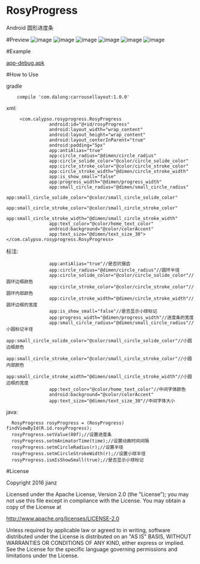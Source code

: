 # RosyProgress
Android 圆形进度条

#Preview
![image](https://github.com/dalong982242260/AndroidCarrouselLayout/blob/master/gif/carrousel01.gif?raw=true)
![image](https://github.com/dalong982242260/AndroidCarrouselLayout/blob/master/gif/carrousel02.gif?raw=true)
![image](https://github.com/dalong982242260/AndroidCarrouselLayout/blob/master/gif/carrousel03.gif?raw=true)
![image](https://github.com/dalong982242260/AndroidCarrouselLayout/blob/master/gif/carrousel04.gif?raw=true)
![image](https://github.com/dalong982242260/AndroidCarrouselLayout/blob/master/gif/carrousel05.gif?raw=true)
![image](https://github.com/dalong982242260/AndroidCarrouselLayout/blob/master/gif/carrousel06.gif?raw=true)

#Example

[app-debug.apk](http://fir.im/bj45?release_id=5827dbc0959d697e2d001263)

#How to Use

gradle

        compile 'com.dalong:carrousellayout:1.0.0'   
          
xml:

         <com.calypso.rosyprogress.RosyProgress
                    android:id="@+id/rosyProgress"
                    android:layout_width="wrap_content"
                    android:layout_height="wrap_content"
                    android:layout_centerInParent="true"
                    android:padding="5px"
                    app:antiAlias="true"
                    app:circle_radius="@dimen/circle_radius"
                    app:circle_solide_color="@color/circle_solide_color"
                    app:circle_stroke_color="@color/circle_stroke_color"
                    app:circle_stroke_width="@dimen/circle_stroke_width"
                    app:is_show_small="false"
                    app:progress_width="@dimen/progress_width"
                    app:small_circle_radius="@dimen/small_circle_radius"
                    app:small_circle_solide_color="@color/small_circle_solide_color"
                    app:small_circle_stroke_color="@color/small_circle_stroke_color"
                    app:small_circle_stroke_width="@dimen/small_circle_stroke_width"
                    app:text_color="@color/home_text_color"
                    android:background="@color/colorAccent"
                    app:text_size="@dimen/text_size_30"></com.calypso.rosyprogress.RosyProgress>

标注:

                    app:antiAlias="true"//是否抗锯齿
                    app:circle_radius="@dimen/circle_radius"//圆环半径
                    app:circle_solide_color="@color/circle_solide_color"//圆环边框颜色
                    app:circle_stroke_color="@color/circle_stroke_color"//圆环内部颜色
                    app:circle_stroke_width="@dimen/circle_stroke_width"//圆环边框的宽度
                    app:is_show_small="false"//是否显示小球标记
                    app:progress_width="@dimen/progress_width"//进度条的宽度
                    app:small_circle_radius="@dimen/small_circle_radius"//小圆标记半径
                    app:small_circle_solide_color="@color/small_circle_solide_color"//小圆边框颜色
                    app:small_circle_stroke_color="@color/small_circle_stroke_color"//小圆内部颜色
                    app:small_circle_stroke_width="@dimen/small_circle_stroke_width"//小圆边框的宽度
                    app:text_color="@color/home_text_color"//中间字体颜色
                    android:background="@color/colorAccent"
                    app:text_size="@dimen/text_size_30"//中间字体大小

java:

      RosyProgress rosyProgress = (RosyProgress) findViewById(R.id.rosyProgress);
      rosyProgress.setValue(80f);//设置进度条
      rosyProgress.setmAnimatorTime(time);//设置动画时间间隔
      rosyProgress.setmCircleRadius(r);//设置半径
      rosyProgress.setmCircleStrokeWidth(r);//设置小球半径
      rosyProgress.ismIsShowSmall(true);//是否显示小球标记

#License

Copyright 2016 jianz

Licensed under the Apache License, Version 2.0 (the "License");
you may not use this file except in compliance with the License.
You may obtain a copy of the License at

   http://www.apache.org/licenses/LICENSE-2.0

Unless required by applicable law or agreed to in writing, software
distributed under the License is distributed on an "AS IS" BASIS,
WITHOUT WARRANTIES OR CONDITIONS OF ANY KIND, either express or implied.
See the License for the specific language governing permissions and
limitations under the License.